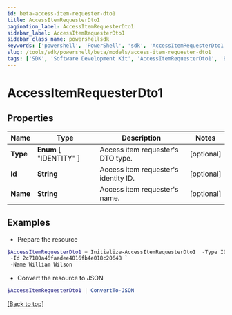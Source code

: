 ```yaml
---
id: beta-access-item-requester-dto1
title: AccessItemRequesterDto1
pagination_label: AccessItemRequesterDto1
sidebar_label: AccessItemRequesterDto1
sidebar_class_name: powershellsdk
keywords: ['powershell', 'PowerShell', 'sdk', 'AccessItemRequesterDto1', 'BetaAccessItemRequesterDto1'] 
slug: /tools/sdk/powershell/beta/models/access-item-requester-dto1
tags: ['SDK', 'Software Development Kit', 'AccessItemRequesterDto1', 'BetaAccessItemRequesterDto1']
---
```



# AccessItemRequesterDto1

## Properties

Name | Type | Description | Notes
------------ | ------------- | ------------- | -------------
**Type** |  **Enum** [  "IDENTITY" ] | Access item requester's DTO type. | [optional] 
**Id** | **String** | Access item requester's identity ID. | [optional] 
**Name** | **String** | Access item requester's name. | [optional] 

## Examples

- Prepare the resource
```powershell
$AccessItemRequesterDto1 = Initialize-AccessItemRequesterDto1  -Type IDENTITY `
 -Id 2c7180a46faadee4016fb4e018c20648 `
 -Name William Wilson
```

- Convert the resource to JSON
```powershell
$AccessItemRequesterDto1 | ConvertTo-JSON
```


[[Back to top]](#) 

